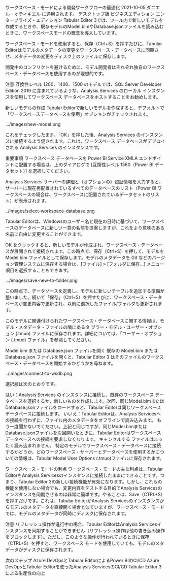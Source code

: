 ワークスペース・モードによる開発ワークフローの最適化
2021-10-05
ダニエル・オティキエル
に適用されます。
デスクトップ版
ビジネスエディション
エンタープライズ・エディション
Tabular Editor 3では、ツール内で新しいモデルを作成するときや、既存モデルのModel.bimやDatabase.jsonファイルを読み込むときに、ワークスペースモードの概念を導入しています。

ワークスペース・モードを使用すると、保存（Ctrl+S）を押すたびに、Tabular Editorはモデルのメタデータの変更をワークスペース・データベースに同期させ、メタデータの変更をディスク上のファイルに保存します。

開発中のコンフリクトを避けるために、モデル開発者はそれぞれ独自のワークスペース・データベースを使用するのが理想的です。

注意
互換性レベル 1200、1400、1500 のモデルでは、SQL Server Developer Edition 2019 に含まれているような、Analysis Services のローカル インスタンスを使用してワークスペース データベースをホストすることをお勧めします。

新しいモデルの作成
Tabular Editorで新しいモデルを作成すると、デフォルトで「ワークスペースデータベースを使用」オプションがチェックされます。

.../images/new-model.png

これをチェックしたまま、「OK」を押した後、Analysis Services のインスタンスに接続するよう促されます。これは、ワークスペース データベースがデプロイされる Analysis Services のインスタンスです。

重要事項
ワークスペース データベースを Power BI Service XMLA エンドポイントに配置する場合は、上のダイアログで [互換性レベル 1560（Power BI データセット）] を選択してください。

Analysis Services サーバーの詳細と（オプションの）認証情報を入力すると、サーバーに現在再配置されているすべてのデータベースのリスト（Power BI ワークスペースの場合は、ワークスペースに配置されているデータセットのリスト）が表示されます。

../images/select-workspace-database.png

Tabular Editorは、Windowsのユーザー名と現在の日時に基づいて、ワークスペースのデータベースに新しい一意の名前を提案しますが、これをより意味のある名前に自由に変更することができます。

OK をクリックすると、新しいモデルが作成され、ワークスペース・データベースが展開されて接続されます。この時点で、保存（Ctrl+S）を押して、モデルを Model.bim ファイルとして保存します。モデルのメタデータを Git などのバージョン管理システムに保存する場合は、[ファイル] > [フォルダに保存...] メニュー項目を選択することもできます。

.../images/save-new-to-folder.png

この時点で、データソースを定義し、モデルに新しいテーブルを追加する準備が整いました。続いて「保存」（Ctrl+S）を押すたびに、ワークスペース・データベースが変更内容で更新され、以前に選択したファイル/フォルダも更新されます。

このモデルに関連付けられたワークスペース・データベースに関する情報は、モデル・メタデータ・ファイルの隣にあるタ ブラー・モデル・ユーザー・オプション (.tmuo) ファイルに保存されます。詳細については、「ユーザー・オプション (.tmuo) ファイル」を参照してください。

Model.bim または Database.json ファイルを開く
既存の Model.bim または Database.json ファイルを開くと、Tabular Editor 3 はそのファイルのワークスペース・データベースを開始するかどうかを尋ねます。

../images/connect-to-wsdb.png

選択肢は次のとおりです。

はい：Analysis Services のインスタンスに接続し、既存のワークスペース データベースを選択するか、新しいものを作成します。次回、同じModel.bimまたはDatabase.jsonファイルをロードすると、Tabular Editorは同じワークスペースデータベースに接続します。
いいえ：Tabular Editorは、Analysis Servicesへの接続を行わずに、ファイル内のメタデータをオフラインで読み込みます。
もう一度聞かないでください。上記と同じですが、同じModel.bimまたはDatabase.jsonファイルを次回開いたときに、Tabular Editorはワークスペースデータベースへの接続を要求しなくなります。
キャンセルする ファイルはまったく読み込まれません。
特定のモデルでワークスペース・データベースに接続するかどうか、どのワークスペース・サーバーとデータベースを使用するかについての情報は、Tabular Model User Options (.tmuo)ファイルに保存されます。

ワークスペース・モードの利点
ワークスペース・モードの主な利点は、Tabular EditorをAnalysis Servicesのインスタンスに接続したままにできることです。つまり、Tabular Editor 3の新しい接続機能が有効になります。しかし、これらの機能を使用しない場合でも、変更内容をテストする目的でAnalysis Servicesのインスタンスを同期させるのは非常に簡単です。やることは、Save（CTRL+S）を押すだけです。これは、Tabular EditorがAnalysis Servicesのインスタンスからモデルのメタデータを直接開く場合と似ていますが、ワークスペース・モードでは、モデルのメタデータが同時にディスクに保存されます。

注意
リフレッシュ操作が進行中の場合、Tabular EditorはAnalysis Servicesインスタンスを同期することができません（リフレッシュ操作は他の書き込み操作をブロックします）。ただし、このような操作が行われているときに保存（CTRL+S）を押すと、ワークスペース モードを使用していても、モデルのメタデータがディスクに保存されます。

次のステップ
Azure DevOpsとTabular EditorによるPower BIのCI/CD
Azure DevOpsとTabular Editorを使ったAnalysis ServicesのCI/CD
Tabular Editor 3による生産性の向上